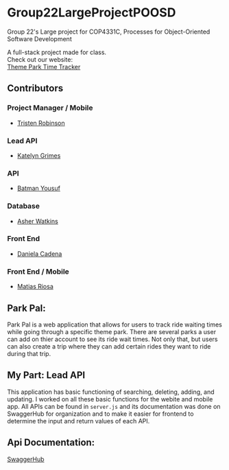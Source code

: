 # Group22LargeProjectPOOSD
Group 22's Large project for COP4331C, Processes for Object-Oriented Software Development

A full-stack project made for class.<br>
Check out our website:<br>
[Theme Park Time Tracker](https://group-22-0b4387ea5ed6.herokuapp.com/)

## Contributors
### Project Manager / Mobile
- [Tristen Robinson](https://github.com/tristen-robinson-ucf)
### Lead API
- [Katelyn Grimes](https://github.com/kegrimes)
### API
- [Batman Yousuf](https://github.com/shinobi-404)
### Database
- [Asher Watkins](https://github.com/asher12353)
### Front End
- [Daniela Cadena](https://github.com/danicadena)
### Front End / Mobile
- [Matias Riosa](https://github.com/m-riosa)

## Park Pal:
Park Pal is a web application that allows for users to track ride waiting times while going through a specific theme park. There are several parks a user can add on thier account to see its ride wait times. Not only that, but users can also create a trip where they can add certain rides they want to ride during that trip.

## My Part: Lead API
This application has basic functioning of searching, deleting, adding, and updating. I worked on all these basic functions for the webite and mobile app. All APIs can be found in `server.js` and its documentation was done on SwaggerHub for organization and to make it easier for frontend to determine the input and return values of each API.

## Api Documentation:
[SwaggerHub](https://app.swaggerhub.com/apis/KEGRIMES02/LargeProject/1.0.0#/)
